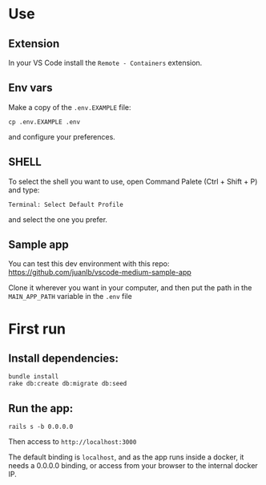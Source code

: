 # Use
## Extension
In your VS Code install the `Remote - Containers` extension.
## Env vars
Make a copy of the `.env.EXAMPLE` file:
```
cp .env.EXAMPLE .env
```
and configure your preferences.

## SHELL
To select the shell you want to use, open Command Palete (Ctrl + Shift + P) and type:
```
Terminal: Select Default Profile
```
and select the one you prefer.

## Sample app
You can test this dev environment with this repo: https://github.com/juanlb/vscode-medium-sample-app

Clone it wherever you want in your computer, and then put the path in the `MAIN_APP_PATH` variable in the `.env` file
# First run

## Install dependencies:
```
bundle install
rake db:create db:migrate db:seed
```
## Run the app:
```
rails s -b 0.0.0.0
```

Then access to `http://localhost:3000`

The default binding is `localhost`, and as the app runs inside a docker, it needs a 0.0.0.0 binding, or access from your browser to the internal docker IP.



